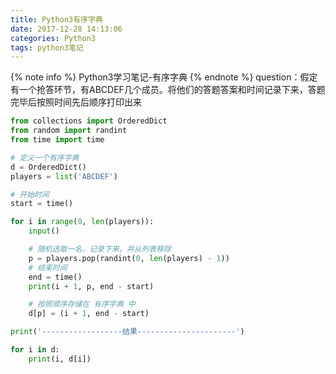 ```yaml
---
title: Python3有序字典
date: 2017-12-28 14:13:06
categories: Python3
tags: python3笔记
---
```


{% note info %}
Python3学习笔记-有序字典
{% endnote %}
question：假定有一个抢答环节，有ABCDEF几个成员。将他们的答题答案和时间记录下来，答题完毕后按照时间先后顺序打印出来   
```python
from collections import OrderedDict
from random import randint
from time import time

# 定义一个有序字典
d = OrderedDict()
players = list('ABCDEF')

# 开始时间
start = time()

for i in range(0, len(players)):
    input()

    # 随机选取一名，记录下来，并从列表移除
    p = players.pop(randint(0, len(players) - 1))
    # 结束时间
    end = time()
    print(i + 1, p, end - start)

    # 按照顺序存储在 有序字典 中
    d[p] = (i + 1, end - start)

print('------------------结果----------------------')

for i in d:
    print(i, d[i])
```
